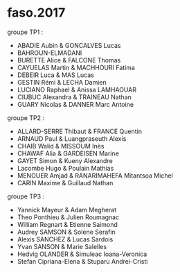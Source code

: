 # faso.2017

groupe TP1 : 
- ABADIE Aubin & GONCALVES Lucas
- BAHROUN-ELMADANI
- BURETTE Alice & FALCONE Thomas
- CAYUELAS Martin & MACHHOURI Fatima 
- DEBEIR Luca & MAS Lucas
- GESTIN Rémi & LECHA Damien
- LUCIANO Raphael & Anissa LAMHAOUAR
- CIUBUC Alexandra & TRAINEAU Nathan
- GUARY Nicolas & DANNER Marc Antoine


groupe TP2 :
- ALLARD-SERRE Thibaut & FRANCE Quentin
- ARNAUD Paul & Luangpraseuth Alexis
- CHAIB Walid & MISSOUM Inès
- CHAWAF Alia & GARDEISEN Marine
- GAYET Simon & Kueny Alexandre
- Lacombe Hugo & Poulain Mathias 
- MENOUER Amjad & RANARIMAHEFA Mitantsoa Michel
- CARIN Maxime & Guillaud Nathan

groupe TP3 :
- Yannick Mayeur & Adam Megherat
- Theo Ponthieu & Julien Roumagnac
- William Regnart & Etienne Saimond
- Audrey SAMSON & Solene Serafin
- Alexis SANCHEZ & Lucas Sardois
- Yvan SANSON & Marie Salelles
- Hedvig OLANDER & Simuleac Ioana-Veronica
- Stefan Cipriana-Elena & Stuparu Andrei-Cristi

